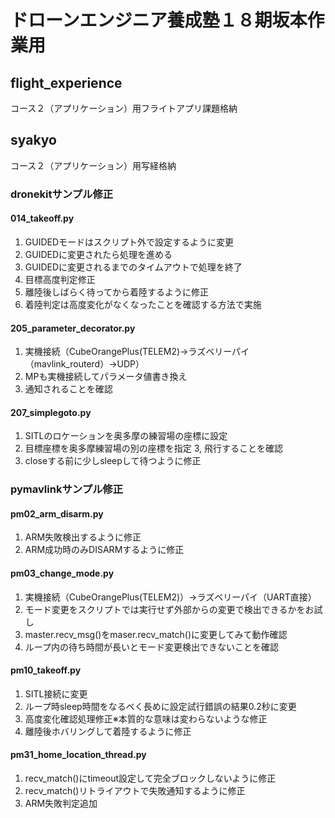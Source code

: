 # ドローンエンジニア養成塾１８期坂本作業用

## flight_experience
コース２（アプリケーション）用フライトアプリ課題格納

## syakyo
コース２（アプリケーション）用写経格納

### dronekitサンプル修正
#### 014_takeoff.py
1. GUIDEDモードはスクリプト外で設定するように変更
2. GUIDEDに変更されたら処理を進める
3. GUIDEDに変更されるまでのタイムアウトで処理を終了
4. 目標高度判定修正
5. 離陸後しばらく待ってから着陸するように修正
6. 着陸判定は高度変化がなくなったことを確認する方法で実施

#### 205_parameter_decorator.py
1. 実機接続（CubeOrangePlus(TELEM2)->ラズベリーパイ（mavlink_routerd）->UDP）
2. MPも実機接続してパラメータ値書き換え
3. 通知されることを確認

#### 207_simplegoto.py
1. SITLのロケーションを奥多摩の練習場の座標に設定
2. 目標座標を奥多摩練習場の別の座標を指定
3, 飛行することを確認
4. closeする前に少しsleepして待つように修正

### pymavlinkサンプル修正
#### pm02_arm_disarm.py
1. ARM失敗検出するように修正
2. ARM成功時のみDISARMするように修正

#### pm03_change_mode.py
1. 実機接続（CubeOrangePlus(TELEM2)）->ラズベリーパイ（UART直接）
2. モード変更をスクリプトでは実行せず外部からの変更で検出できるかをお試し
3. master.recv_msg()をmaser.recv_match()に変更してみて動作確認
4. ループ内の待ち時間が長いとモード変更検出できないことを確認

#### pm10_takeoff.py
1. SITL接続に変更
2. ループ時sleep時間をなるべく長めに設定試行錯誤の結果0.2秒に変更
3. 高度変化確認処理修正※本質的な意味は変わらないような修正
4. 離陸後ホバリングして着陸するように修正

#### pm31_home_location_thread.py
1. recv_match()にtimeout設定して完全ブロックしないように修正
2. recv_match()リトライアウトで失敗通知するように修正
3. ARM失敗判定追加
